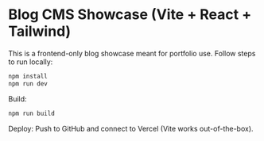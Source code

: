 # Blog CMS Showcase (Vite + React + Tailwind)

This is a frontend-only blog showcase meant for portfolio use. Follow steps to run locally:

```bash
npm install
npm run dev
```

Build:

```bash
npm run build
```

Deploy: Push to GitHub and connect to Vercel (Vite works out-of-the-box).
